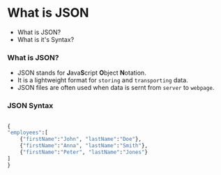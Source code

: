 # What is JSON

- What is JSON?
- What is it's Syntax?

### What is JSON?

- JSON stands for **J**ava**S**cript **O**bject **N**otation.
- It is a lightweight format for ```storing``` and ```transporting``` data.
- JSON files are often used when data is sernt from ```server``` to ```webpage```.

### JSON Syntax

```python

{
"employees":[
    {"firstName":"John", "lastName":"Doe"},
    {"firstName":"Anna", "lastName":"Smith"},
    {"firstName":"Peter", "lastName":"Jones"}
]
}
```
